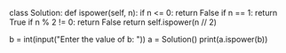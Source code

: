class Solution:
    def ispower(self, n):
        if n <= 0:
            return False
        if n == 1:
            return True
        if n % 2 != 0:
            return False
        return self.ispower(n // 2)

b = int(input("Enter the value of b: "))
a = Solution()
print(a.ispower(b))
